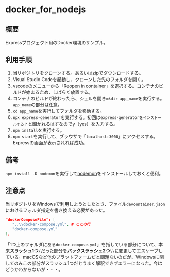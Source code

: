# docker_for_nodejs

## 概要

Expressプロジェクト用のDocker環境のサンプル。

## 利用手順

1. 当リポジトリをクローンする。あるいはzipでダウンロードする。
2. Visual Studio Codeを起動し、クローンした先のフォルダを開く。
3. vscodeのメニューから「Reopen in container」を選択する。コンテナのビルドが始まるため、しばらく放置する。
4. コンテナのビルドが終わったら、シェルを開き`mkdir app_name`を実行する。`app_name`の部分は任意。
5. `cd app_name`を実行してフォルダを移動する。
6. `npx express-generator`を実行する。初回は`express-generatorをインストールする？`と聞かれるはずなのでy（yes）を入力する。
1. `npm install`を実行する。
1. `npm start`を実行して、ブラウザで「`localhost:3000`」にアクセスする。Expressの画面が表示されれば成功。

## 備考

`npm install -D nodemon`を実行して[nodemon](https://nodemon.io/)をインストールしておくと便利。

## 注意点

当リポジトリをWindowsで利用しようとしたとき、ファイル`devcontainer.json`におけるフォルダ指定を書き換える必要があった。

```json
"dockerComposeFile": [
   "..\\docker-compose.yml", # ここの行
   "docker-compose.yml"
],
```

「1つ上のフォルダにある`docker-compose.yml`」を指している部分について、本来**スラッシュ1つ**`/`だった部分を**バックスラッシュ2つ**`\\`に変更してエスケープしている。macOSなど他のプラットフォームだと問題ないのだが、Windowsに関してのみこの部分がスラッシュ1つだとうまく解釈できずエラーになった。今はどうかわからないが・・・。
